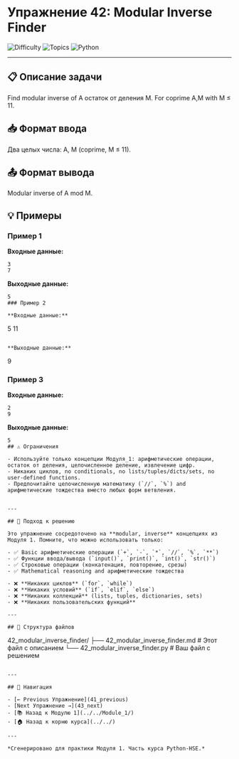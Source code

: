# Упражнение 42: Modular Inverse Finder

![Difficulty](https://img.shields.io/badge/Difficulty-Module%201-green)
![Topics](https://img.shields.io/badge/Topics-modular%2C%20inverse-blue)
![Python](https://img.shields.io/badge/Python-Module%201%20Concepts-yellow)

---

## 📋 Описание задачи

Find modular inverse of A остаток от деления M. For coprime A,M with M ≤ 11.
## 📥 Формат ввода

Два целых числа: A, M (coprime, M ≤ 11).
## 📤 Формат вывода

Modular inverse of A mod M.
## 💡 Примеры

### Пример 1

**Входные данные:**
```
3
7
```

**Выходные данные:**
```
5
### Пример 2

**Входные данные:**
```
5
11
```

**Выходные данные:**
```
9
### Пример 3

**Входные данные:**
```
2
9
```

**Выходные данные:**
```
5
## ⚠️ Ограничения

- Используйте только концепции Модуля_1: арифметические операции, остаток от деления, целочисленное деление, извлечение цифр.
- Никаких циклов, no conditionals, no lists/tuples/dicts/sets, no user-defined functions.
- Предпочитайте целочисленную математику (`//`, `%`) and арифметические тождества вместо любых форм ветвления.


---

## 🎯 Подход к решению

Это упражнение сосредоточено на **modular, inverse** концепциях из Модуля 1. Помните, что можно использовать только:

- ✅ Basic арифметические операции (`+`, `-`, `*`, `//`, `%`, `**`)
- ✅ Функции ввода/вывода (`input()`, `print()`, `int()`, `str()`)
- ✅ Строковые операции (конкатенация, повторение, срезы)
- ✅ Mathematical reasoning and арифметические тождества

- ❌ **Никаких циклов** (`for`, `while`)
- ❌ **Никаких условий** (`if`, `elif`, `else`)
- ❌ **Никаких коллекций** (lists, tuples, dictionaries, sets)
- ❌ **Никаких пользовательских функций**

---

## 📁 Структура файлов
```
42_modular_inverse_finder/
├── 42_modular_inverse_finder.md     # Этот файл с описанием
└── 42_modular_inverse_finder.py     # Ваш файл с решением
```

---

## 🔗 Навигация

- [← Previous Упражнение](41_previous) 
- [Next Упражнение →](43_next)
- [📚 Назад к Модулю 1](../../Module_1/)
- [🏠 Назад к корню курса](../../)

---

*Сгенерировано для практики Модуля 1. Часть курса Python-HSE.*

